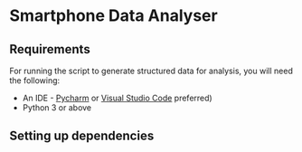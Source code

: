 # Smartphone Data Analyser

## Requirements

For running the script to generate structured data for analysis, you will need the following:

- An IDE - [Pycharm](https://www.jetbrains.com/pycharm/download/) or [Visual Studio Code](https://www.jetbrains.com/pycharm/download/) preferred)
- Python 3 or above

## Setting up dependencies

